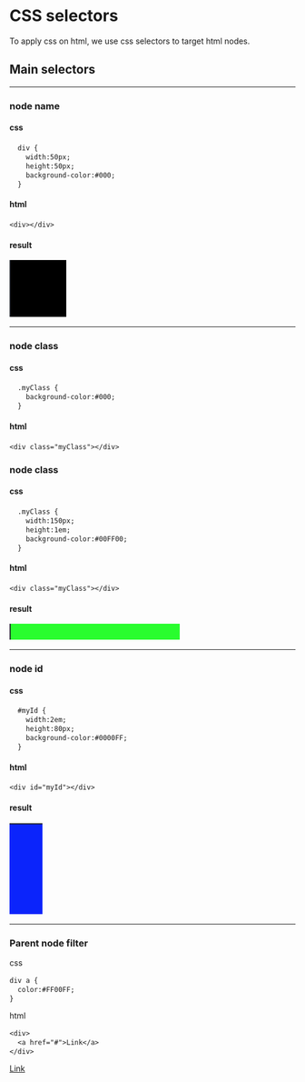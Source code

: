 # CSS selectors

To apply css on html, we use css selectors to target html nodes.

## Main selectors

---

### node name

#### css
```
  div {
    width:50px;
    height:50px;
    background-color:#000;
  }
```

#### html
```
<div></div>
```

#### result
![ex2](images/select_ex1.png)

---

### node class

#### css
```
  .myClass {
    background-color:#000;
  }
```

#### html
```
<div class="myClass"></div>
```


### node class

#### css
```
  .myClass {
    width:150px;
    height:1em;
    background-color:#00FF00;
  }
```

#### html
```
<div class="myClass"></div>
```

#### result
![ex2](images/select_ex2.png)

---

### node id

#### css
```
  #myId {
    width:2em;
    height:80px;
    background-color:#0000FF;
  }
```

#### html
```
<div id="myId"></div>
```

#### result
![ex2](images/select_ex3.png)

---

### Parent node filter

css

```
div a {
  color:#FF00FF;
}
```

html
```
<div>
  <a href="#">Link</a>
</div>
```
<a href="#" syle="color:#FF00FF">Link</a>

